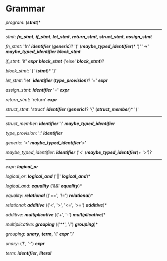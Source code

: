 # Grammar


_program_: (**_stmt_**)*

---

_stmt_: **_fn_stmt_**, **_if_stmt_**, **_let_stmt_**, **_return_stmt_**, **_struct_stmt_**, **_assign_stmt_**

_fn_stmt_: 'fn' **_identifier_** (**_generic_**)? '(' (**_maybe_typed_identifier_**)* ')' '->' **_maybe_typed_identifier_** **_block_stmt_**

_if_stmt_: 'if' **_expr_** **_block_stmt_** ('else' **_block_stmt_**)?

_block_stmt_: '{' (**_stmt_**)* '}'

_let_stmt_: 'let' **_identifier_** (**_type_provision_**)? '=' **_expr_**

_assign_stmt_: **_identifier_** '=' **_expr_**

_return_stmt_: 'return' **_expr_**

_struct_stmt_: 'struct' **_identifier_** (**_generic_**)? '{' (**_struct_member_**)* '}'

---

_struct_member_: **_identifier_** ':' **_maybe_typed_identifier_**

_type_provision_: ':' **_identifier_**

_generic_: '<' **_maybe_typed_identifier_**'>'

_maybe_typed_identifier_: **_identifier_** ('<' (**_maybe_typed_identifier_**)+ '>')?

---

_expr_: **_logical_or_**

_logical_or_: **_logical_and_** ('||' **_logical_and_**)*

_logical_and_: **_equality_** ('&&' **_equality_**)*

_equality_: **_relational_** (('==', '!=') **_relational_**)*

_relational_: **_additive_** (('<', '>', '<=', '>=') **_additive_**)*

_additive_: **_multiplicative_** (('+', '-') **_multiplicative_**)*

_multiplicative_: **_grouping_** (('**', '/') **_grouping_**)*

_grouping_: **_unary_**, **_term_**, '(' **_expr_** ')'

_unary_: ('!', '-') **_expr_**

_term_: **_identifier_**, **_literal_**